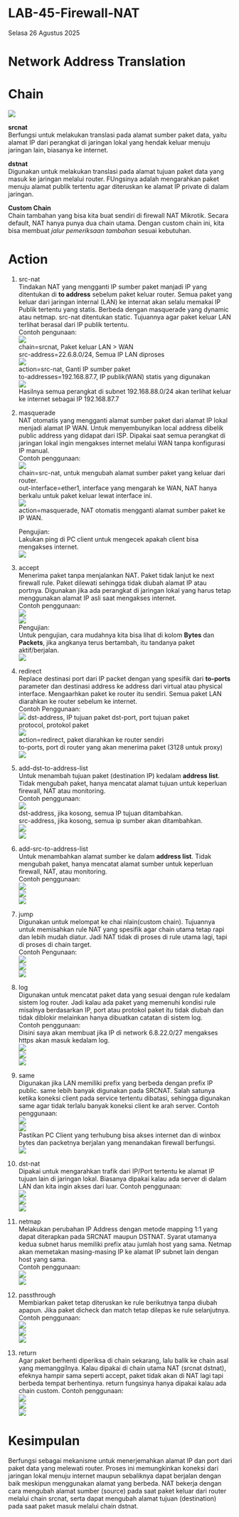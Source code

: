 # LAB-45-Firewall-NAT
Selasa 26 Agustus 2025  
  
# Network Address Translation  
  
  
# Chain  
![](IMAGES/chain.png)  
  
  **srcnat**  
    Berfungsi untuk melakukan translasi pada alamat sumber paket data, yaitu alamat IP dari perangkat di jaringan lokal yang hendak keluar menuju jaringan lain, biasanya ke internet.  
      
  **dstnat**  
    Digunakan untuk melakukan translasi pada alamat tujuan paket data yang masuk ke jaringan melalui router. FUngsinya adalah mengarahkan paket menuju alamat publik tertentu agar diteruskan ke alamat IP private di dalam jaringan.  
  
  **Custom Chain**  
    Chain tambahan yang bisa kita buat sendiri di firewall NAT Mikrotik. Secara default, NAT hanya punya dua chain utama. Dengan custom chain ini, kita bisa membuat *jalur pemeriksaan tambahan* sesuai kebutuhan.  
  
# Action  
  1. src-nat  
     Tindakan NAT yang mengganti IP sumber paket manjadi IP yang ditentukan di **to address** sebelum paket keluar router. Semua paket yang keluar dari jaringan internal (LAN) ke internat akan selalu memakai IP Publik tertentu yang statis. Berbeda dengan masquerade yang dynamic atau netmap. src-nat ditentukan static. Tujuannya agar paket keluar LAN terlihat berasal dari IP publik tertentu.  
     Contoh pengunaan:  
![](IMAGES/srcaddress.png)  
     chain=srcnat, Paket keluar LAN > WAN  
     src-address=22.6.8.0/24, Semua IP LAN diproses  
![](IMAGES/srcaddresslanjutpartduasoalnyarame.png)  
     action=src-nat, Ganti IP sumber paket  
     to-addresses=192.168.87.7, IP publik(WAN) statis yang digunakan  
![](IMAGES/bisaterkoneksikeinternettanpamasqueradecumanminesnyaipnyaharusjangangantigantisolanyastatisjadinantiharusdiubahlagikaloganti.png)  
     Hasilnya semua perangkat di subnet 192.168.88.0/24 akan terlihat keluar ke internet sebagai IP 192.168.87.7  
       
  2. masquerade  
     NAT otomatis yang mengganti alamat sumber paket dari alamat IP lokal menjadi alamat IP WAN. Untuk menyembunyikan local address dibelik public address yang didapat dari ISP. Dipakai saat semua perangkat di jaringan lokal ingin mengakses internet melalui WAN tanpa konfigurasi IP manual.  
     Contoh penggunaan:  
![](IMAGES/masq1.png)  
     chain=src-nat, untuk mengubah alamat sumber paket yang keluar dari router.  
     out-interface=ether1, interface yang mengarah ke WAN, NAT hanya berkalu untuk paket keluar lewat interface ini.  
![](IMAGES/masq2.png)  
     action=masquerade, NAT otomatis mengganti alamat sumber paket ke IP WAN.  
       
     Pengujian:  
     Lakukan ping di PC client untuk mengecek apakah client bisa mengakses internet.  
![](IMAGES/pingmasq.png)  
  
  3. accept  
     Menerima paket tanpa menjalankan NAT. Paket tidak lanjut ke next firewall rule. Paket dilewati sehingga tidak diubah alamat IP atau portnya. Digunakan jika ada perangkat di jaringan lokal yang harus tetap menggunakan alamat IP asli saat mengakses internet.  
     Contoh penggunaan:  
![](IMAGES/acchashtagizinadmin.png)  
![](IMAGES/accdongmin.png)  
     Pengujian:  
     Untuk pengujian, cara mudahnya kita bisa lihat di kolom **Bytes** dan **Packets**, jika angkanya terus bertambah, itu tandanya paket aktif/berjalan.  
![](IMAGES/natcounters.png)  
  
  4. redirect  
     Replace destinasi port dari IP packet dengan yang spesifik dari **to-ports** parameter dan destinasi address ke address dari virtual atau physical interface. Mengaarhkan paket ke router itu sendiri. Semua paket LAN diarahkan ke router sebelum ke internet.  
     Contoh Penggunaan:  
![](IMAGES/neverssl.png)
dst-address, IP tujuan paket
dst-port, port tujuan paket  
protocol, protokol paket  
![](IMAGES/neverssl2.png)  
action=redirect, paket diarahkan ke router sendiri  
to-ports, port di router yang akan menerima paket (3128 untuk proxy)  
![](IMAGES/neverSSL3.png)  
  
  6. add-dst-to-address-list  
     Untuk menambah tujuan paket (destination IP) kedalam **address list**. Tidak mengubah paket, hanya mencatat alamat tujuan untuk keperluan firewall, NAT atau monitoring.  
     Contoh penggunaan:  
![](IMAGES/catetdst.png)  
dst-address, jika kosong, semua IP tujuan ditambahkan.  
src-address, jika kosong, semua ip sumber akan ditambahkan.  
![](IMAGES/catetdst2.png)  
![](IMAGES/catetdst3.png)  
    
  7. add-src-to-address-list  
     Untuk menambahkan alamat sumber ke dalam **address list**. Tidak mengubah paket, hanya mencatat alamat sumber untuk keperluan firewall, NAT, atau monitoring.  
     Contoh penggunaan:  
![](IMAGES/srcnat.png)  
![](IMAGES/srcnat2.png)  
![](IMAGES/srcnat3.png)  
    
  8. jump  
     Digunakan untuk melompat ke chai nlain(custom chain). Tujuannya untuk memisahkan rule NAT yang spesifik agar chain utama tetap rapi dan lebih mudah diatur. Jadi NAT tidak di proses di rule utama lagi, tapi di proses di chain target.  
     Contoh Pengunaan:  
![](IMAGES/wellwellwell.png)  
![](IMAGES/srcnatya.png)  
![](IMAGES/srcnatsrcnar.png)  
  
  9. log  
     Digunakan  untuk mencatat paket data yang sesuai dengan rule kedalam sistem log router.  Jadi kalau ada paket yang memenuhi kondisi rule misalnya berdasarkan IP, port atau protokol paket itu tidak diubah dan tidak diblokir melainkan hanya dibuatkan catatan di sistem log.  
     Contoh penggunaan:  
     Disini saya akan membuat jika IP di network 6.8.22.0/27 mengakses https akan masuk kedalam log.  
![](IMAGES/https.png)  
![](IMAGES/https2.png)  
![](IMAGES/httpslog.png)
  
  11. same  
      Digunakan jika LAN memiliki prefix yang berbeda dengan prefix IP public. same lebih banyak digunakan pada SRCNAT. Salah satunya ketika koneksi client pada service tertentu dibatasi, sehingga digunakan same agar tidak terlalu banyak koneksi client ke arah server.
      Contoh penggunaan:  
![](IMAGES/sama.png)  
![](IMAGES/samasama.png)  
      Pastikan PC Client yang terhubung bisa akses internet dan di winbox bytes dan packetnya berjalan yang menandakan firewall berfungsi.  
![](IMAGES/samasamasama.png)
  
  13. dst-nat  
      Dipakai untuk mengarahkan trafik dari IP/Port tertentu ke alamat IP tujuan lain di jaringan lokal. Biasanya dipakai kalau ada server di dalam LAN dan kita ingin akses dari luar.
      Contoh penggunaan:  
![](IMAGES/dstnat.png)  
![](IMAGES/dstnat2.png)  
![](IMAGES/portforward.png)
    
  14. netmap  
      Melakukan perubahan IP Address dengan metode mapping 1:1 yang dapat diterapkan pada SRCNAT maupun DSTNAT. Syarat utamanya kedua subnet harus memiliki prefix atau jumlah host yang sama. Netmap akan memetakan masing-masing IP ke alamat IP subnet lain dengan host yang sama.  
      Contoh penggunaan:  
![](IMAGES/netmap.png)  
![](IMAGES/dstnat3.png)  
    
  15. passthrough  
      Membiarkan paket tetap diteruskan ke rule berikutnya tanpa diubah apapun. Jika paket dicheck dan match tetap dilepas ke rule selanjutnya.  
      Contoh penggunaan:  
![](IMAGES/passthought.png)  
![](IMAGES/passthought2.png)  
![](IMAGES/passthought3.png)  
    
  16. return  
      Agar paket berhenti  diperiksa di chain sekarang, lalu balik ke chain asal yang memanggilnya.  Kalau dipakai di chain utama NAT (srcnat dstnat), efeknya hampir sama seperti accept, paket tidak akan di NAT lagi tapi berbeda tempat berhentinya. return fungsinya hanya dipakai kalau ada chain custom.
      Contoh penggunaan:  
![](IMAGES/ret.png)  
![](IMAGES/qsda.png)  
![](IMAGES/dASQ.png)

# Kesimpulan
  Berfungsi sebagai mekanisme untuk menerjemahkan alamat IP dan port dari paket data yang melewati router. Proses ini memungkinkan koneksi dari jaringan lokal menuju internet maupun sebaliknya dapat berjalan dengan baik meskipun menggunakan alamat yang berbeda. NAT bekerja dengan cara mengubah alamat sumber (source) pada saat paket keluar dari router melalui chain srcnat, serta dapat mengubah alamat tujuan (destination) pada saat paket masuk melalui chain dstnat.
